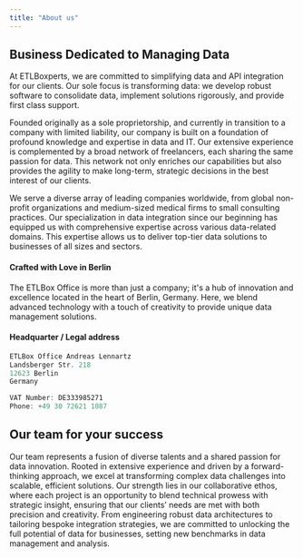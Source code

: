 ```yaml
---
title: "About us"
---
```


## Business Dedicated to Managing Data

At ETLBoxperts, we are committed to simplifying data and API integration for our clients. Our sole focus is transforming data: we develop robust software to consolidate data, implement solutions rigorously, and provide first class support.

Founded originally as a sole proprietorship, and currently in transition to a company with limited liability, our company is built on a foundation of profound knowledge and expertise in data and IT. Our extensive experience is complemented by a broad network of freelancers, each sharing the same passion for data. This network not only enriches our capabilities but also provides the agility to make long-term, strategic decisions in the best interest of our clients.

We serve a diverse array of leading companies worldwide, from global non-profit organizations and medium-sized medical firms to small consulting practices. Our specialization in data integration since our beginning has equipped us with comprehensive expertise across various data-related domains. This expertise allows us to deliver top-tier data solutions to businesses of all sizes and sectors.

#### Crafted with Love in Berlin

The ETLBox Office is more than just a company; it's a hub of innovation and excellence located in the heart of Berlin, Germany. Here, we blend advanced technology with a touch of creativity to provide unique data management solutions.

#### Headquarter / Legal address

```C#
ETLBox Office Andreas Lennartz 
Landsberger Str. 218
12623 Berlin 
Germany

VAT Number: DE333985271
Phone: +49 30 72621 1087
```

## Our team for your success
 Our team represents a fusion of diverse talents and a shared passion for data innovation.
Rooted in extensive experience and driven by a forward-thinking approach, we excel at transforming complex data
challenges into scalable,
efficient solutions. Our strength lies in our collaborative ethos, where each project is an opportunity to blend
technical prowess with strategic insight,
ensuring that our clients’ needs are met with both precision and creativity. From engineering robust data
architectures to tailoring bespoke integration strategies, we are committed to unlocking the full potential of
data for businesses, setting new benchmarks in data management and analysis.
